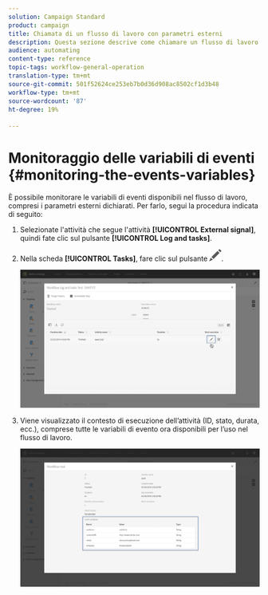```yaml
---
solution: Campaign Standard
product: campaign
title: Chiamata di un flusso di lavoro con parametri esterni
description: Questa sezione descrive come chiamare un flusso di lavoro con parametri esterni.
audience: automating
content-type: reference
topic-tags: workflow-general-operation
translation-type: tm+mt
source-git-commit: 501f52624ce253eb7b0d36d908ac8502cf1d3b48
workflow-type: tm+mt
source-wordcount: '87'
ht-degree: 19%

---
```



# Monitoraggio delle variabili di eventi {#monitoring-the-events-variables}

È possibile monitorare le variabili di eventi disponibili nel flusso di lavoro, compresi i parametri esterni dichiarati. Per farlo, segui la procedura indicata di seguito:

1. Selezionate l&#39;attività che segue l&#39;attività **[!UICONTROL External signal]**, quindi fate clic sul pulsante **[!UICONTROL Log and tasks]**.
1. Nella scheda **[!UICONTROL Tasks]**, fare clic sul pulsante ![](assets/edit_darkgrey-24px.png).

   ![](assets/extsignal_monitoring_2.png)

1. Viene visualizzato il contesto di esecuzione dell’attività (ID, stato, durata, ecc.), comprese tutte le variabili di evento ora disponibili per l’uso nel flusso di lavoro.

   ![](assets/extsignal_monitoring_3.png)
